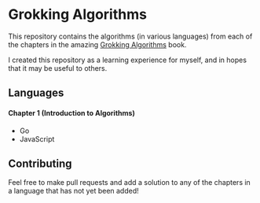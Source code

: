 # Grokking Algorithms

This repository contains the algorithms (in various languages) from each of the chapters in the amazing [Grokking Algorithms](https://www.manning.com/bhargava) book.

I created this repository as a learning experience for myself, and in hopes that it may be useful to others.

## Languages

#### Chapter 1 (Introduction to Algorithms)

- Go
- JavaScript

## Contributing

Feel free to make pull requests and add a solution to any of the chapters in a language that has not yet been added!